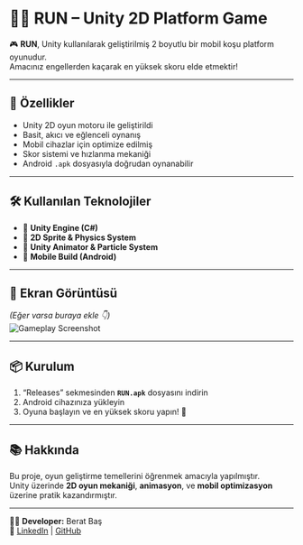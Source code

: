 # 🏃‍♂️ RUN – Unity 2D Platform Game

🎮 **RUN**, Unity kullanılarak geliştirilmiş 2 boyutlu bir mobil koşu platform oyunudur.  
Amacınız engellerden kaçarak en yüksek skoru elde etmektir!

---

## 🚀 Özellikler
- Unity 2D oyun motoru ile geliştirildi  
- Basit, akıcı ve eğlenceli oynanış  
- Mobil cihazlar için optimize edilmiş  
- Skor sistemi ve hızlanma mekaniği  
- Android `.apk` dosyasıyla doğrudan oynanabilir  

---

## 🛠️ Kullanılan Teknolojiler
- 🎯 **Unity Engine (C#)**  
- 🧱 **2D Sprite & Physics System**  
- 🎨 **Unity Animator & Particle System**  
- 📱 **Mobile Build (Android)**  

---

## 📸 Ekran Görüntüsü
*(Eğer varsa buraya ekle 👇)*  
![Gameplay Screenshot](./screenshot.png)

---

## 📦 Kurulum
1. “Releases” sekmesinden **`RUN.apk`** dosyasını indirin  
2. Android cihazınıza yükleyin  
3. Oyuna başlayın ve en yüksek skoru yapın! 🚀

---

## 📚 Hakkında
Bu proje, oyun geliştirme temellerini öğrenmek amacıyla yapılmıştır.  
Unity üzerinde **2D oyun mekaniği**, **animasyon**, ve **mobil optimizasyon** üzerine pratik kazandırmıştır.

---

👨‍💻 **Developer:** Berat Baş  
🔗 [LinkedIn](https://www.linkedin.com/in/berat-baş-6a91a3274) | [GitHub](https://github.com/BeratBass)
